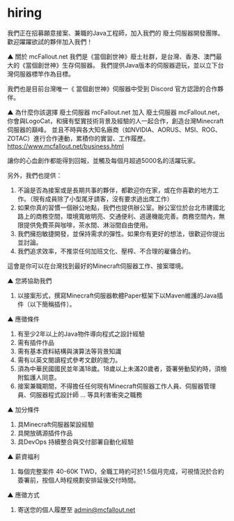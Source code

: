 # hiring
我們正在招募願意接案、兼職的Java工程師，加入我們的 廢土伺服器開發團隊。
歡迎躍躍欲試的夥伴加入我們！

▲ 關於 mcFallout.net
我們是《當個創世神》廢土社群，是台灣、香港、澳門最大的《當個創世神》生存伺服器。
我們提供Java版本的伺服器遊玩，並以立下台灣伺服器標竿作為目標。

我們也是目前台灣唯一《 當個創世神》伺服器中受到 Discord 官方認證的合作夥伴。

▲ 為什麼你該選擇 廢土伺服器 mcFallout.net
加入 廢土伺服器 mcFallout.net，你會與LogoCat，和擁有堅實技術背景及經驗的人一起合作，創造台灣Minecraft伺服器的巔峰。
並且不時與各大知名廠商（如NVIDIA、AORUS、MSI、ROG、ZOTAC）進行合作連動，累積你的實習、工作履歷。
<https://www.mcfallout.net/business.html>

讓你的心血創作都能得到回報，並觸及每個月超過5000名的活躍玩家。

另外，我們也提供：
1. 不論是否為接案或是長期共事的夥伴，都歡迎你在家，或在你喜歡的地方工作。（現有成員除了小型尾牙請客，沒有要求過出席工作）
2. 如果你真的習慣一個辦公地點，我們也提供辦公室。辦公室位於台北市建國北路上的商務空間，環境寬敞明亮、交通便利、週邊機能完善。商務空間內，無限提供免費茶與咖啡，茶水間、淋浴間自由使用。
3. 我們擁抱敏捷開發，並保持需求的彈性。如果你有更好的想法，很歡迎你提出並討論。
4. 我們追求效率，不推崇任何加班文化、壓榨、不合理的雇傭合約。

這會是你可以在台灣找到最好的Minecraft伺服器工作、接案環境。

▲ 您將協助我們
1. 以接案形式，撰寫Minecraft伺服器軟體Paper框架下以Maven維護的Java插件（以下簡稱插件）。

▲ 應徵條件
1. 有至少2年以上的Java物件導向程式之設計經驗
2. 需有插件作品
3. 需有基本資料結構與演算法等背景知識
4. 需有以英文閱讀程式參考文獻的能力。
5. 須為中華民國國民並年滿18歲。18歲以上未滿20歲者，簽署勞動契約時，須檢附監護人同意。
6. 接案兼職期間，不得擔任任何現有Minecraft伺服器工作人員、伺服器管理員、伺服器程式設計師 ... 等具利害衝突之職務

▲ 加分條件
1. 具Minecraft伺服器架設經驗
2. 具開放碼源插件作品
3. 具DevOps 持續整合與交付部署自動化經驗

▲ 薪資福利
1. 每個完整案件 40-60K TWD，全職工時約可於1.5個月完成，可視情況於合約簽署前，按個人時程規劃安排延後交付時間。

▲ 應徵方式
1. 寄送您的個人履歷至 admin@mcfallout.net
